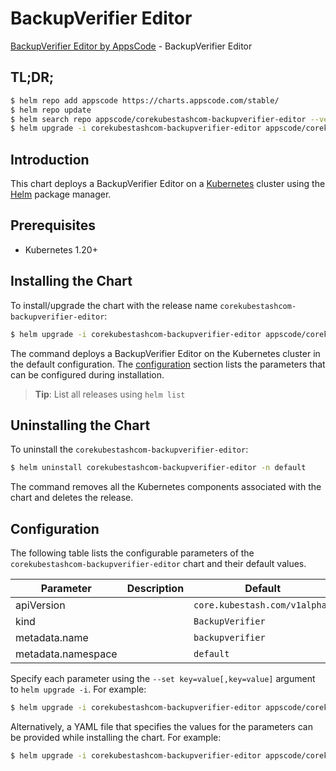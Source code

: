# BackupVerifier Editor

[BackupVerifier Editor by AppsCode](https://appscode.com) - BackupVerifier Editor

## TL;DR;

```bash
$ helm repo add appscode https://charts.appscode.com/stable/
$ helm repo update
$ helm search repo appscode/corekubestashcom-backupverifier-editor --version=v0.18.0
$ helm upgrade -i corekubestashcom-backupverifier-editor appscode/corekubestashcom-backupverifier-editor -n default --create-namespace --version=v0.18.0
```

## Introduction

This chart deploys a BackupVerifier Editor on a [Kubernetes](http://kubernetes.io) cluster using the [Helm](https://helm.sh) package manager.

## Prerequisites

- Kubernetes 1.20+

## Installing the Chart

To install/upgrade the chart with the release name `corekubestashcom-backupverifier-editor`:

```bash
$ helm upgrade -i corekubestashcom-backupverifier-editor appscode/corekubestashcom-backupverifier-editor -n default --create-namespace --version=v0.18.0
```

The command deploys a BackupVerifier Editor on the Kubernetes cluster in the default configuration. The [configuration](#configuration) section lists the parameters that can be configured during installation.

> **Tip**: List all releases using `helm list`

## Uninstalling the Chart

To uninstall the `corekubestashcom-backupverifier-editor`:

```bash
$ helm uninstall corekubestashcom-backupverifier-editor -n default
```

The command removes all the Kubernetes components associated with the chart and deletes the release.

## Configuration

The following table lists the configurable parameters of the `corekubestashcom-backupverifier-editor` chart and their default values.

|     Parameter      | Description |                 Default                  |
|--------------------|-------------|------------------------------------------|
| apiVersion         |             | <code>core.kubestash.com/v1alpha1</code> |
| kind               |             | <code>BackupVerifier</code>              |
| metadata.name      |             | <code>backupverifier</code>              |
| metadata.namespace |             | <code>default</code>                     |


Specify each parameter using the `--set key=value[,key=value]` argument to `helm upgrade -i`. For example:

```bash
$ helm upgrade -i corekubestashcom-backupverifier-editor appscode/corekubestashcom-backupverifier-editor -n default --create-namespace --version=v0.18.0 --set apiVersion=core.kubestash.com/v1alpha1
```

Alternatively, a YAML file that specifies the values for the parameters can be provided while
installing the chart. For example:

```bash
$ helm upgrade -i corekubestashcom-backupverifier-editor appscode/corekubestashcom-backupverifier-editor -n default --create-namespace --version=v0.18.0 --values values.yaml
```
